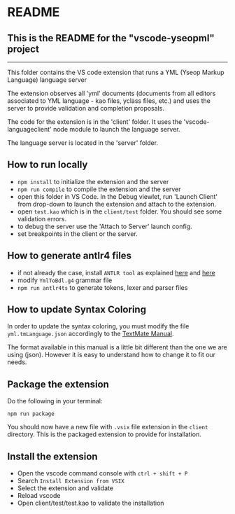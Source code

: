 # README

## This is the README for the "vscode-yseopml" project

-------------------

This folder contains the VS code extension that runs a YML (Yseop Markup Language) language server

The extension observes all 'yml' documents (documents from all editors associated to YML language - kao files, yclass files, etc.)
and uses the server to provide validation and completion proposals.

The code for the extension is in the 'client' folder. It uses the 'vscode-languageclient' node module to launch the language server.

The language server is located in the 'server' folder.

## How to run locally

* `npm install` to initialize the extension and the server
* `npm run compile` to compile the extension and the server
* open this folder in VS Code. In the Debug viewlet, run 'Launch Client' from drop-down to launch the extension and attach to the extension.
* open `test.kao` which is in the `client/test` folder. You should see some validation errors.
* to debug the server use the 'Attach to Server' launch config.
* set breakpoints in the client or the server.

## How to generate antlr4 files

* if not already the case, install `ANTLR tool` as explained [here](http://www.antlr.org/download.html) and [here](https://github.com/antlr/antlr4/blob/master/doc/getting-started.md)
* modify `YmlToBdl.g4` grammar file
* `npm run antlr4ts` to generate tokens, lexer and parser files

## How to update Syntax Coloring

In order to update the syntax coloring, you must modify the file `yml.tmLanguage.json` accordingly to the [TextMate Manual](http://manual.macromates.com/en/language_grammars#language_grammars).

The format available in this manual is a little bit different than the one we are using (json). However it is easy to understand how to change it to fit our needs.

## Package the extension

Do the following in your terminal:

```[bash]
npm run package
```

You should now have a new file with `.vsix` file extension in the `client` directory. This is the packaged extension to provide for installation.

## Install the extension

- Open the vscode command console with `ctrl + shift + P`
- Search `Install Extension from VSIX` 
- Select the extension and validate
- Reload vscode
- Open client/test/test.kao to validate the installation
